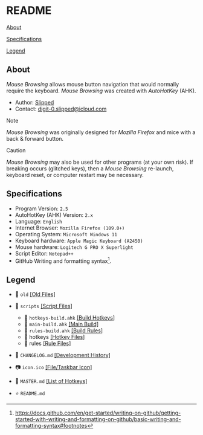 # README

[About](README.md#about)

[Specifications](README.md#specifications)

[Legend](README.md#legend)

## About

_Mouse Browsing_ allows mouse button navigation that would normally require the keyboard. _Mouse Browsing_ was created with _AutoHotKey_ (AHK).

- Author: [Slipped](https://github.com/0slipped)
- Contact: <digit-0.slipped@icloud.com>

> [!NOTE]
> _Mouse Browsing_ was originally designed for _Mozilla Firefox_ and mice with a back & forward button.

> [!CAUTION]
> _Mouse Browsing_ may also be used for other programs (at your own risk). If breaking occurs (glitched keys), then a _Mouse Browsing_ re-launch, keyboard reset, or computer restart may be necessary.

## Specifications

- Program Version: `2.5`
- AutoHotKey (AHK) Version: `2.x`
- Language: `English`
- Internet Browser: `Mozilla Firefox (109.0+)`
- Operating System: `Microsoft Windows 11`
- Keyboard hardware: `Apple Magic Keyboard (A2450)`
- Mouse hardware: `Logitech G PRO X Superlight`
- Script Editor: `Notepad++`
- GitHub Writing and formatting syntax[^1].

## Legend

- :file_folder: `old` [[Old Files]](old) 

- :file_folder: `scripts` [[Script Files]](scripts)
	- :page_facing_up: `hotkeys-build.ahk` [[Build Hotkeys]](scripts/hotkeys-build.ahk)
	- :page_facing_up: `main-build.ahk` [[Main Build]](scripts/main-build.ahk)
	- :page_facing_up: `rules-build.ahk` [[Build Rules]](scripts/rules-build.ahk)
	- :file_folder: hotkeys [[Hotkey Files]](scripts/hotkeys)
	- :file_folder: rules [[Rule Files]](scripts/rules)
- :memo: `CHANGELOG.md` [[Development History]](CHANGELOG.md)
- :camera: `icon.ico` [[File/Taskbar Icon]](icon.ico)
- :key: `MASTER.md` [[List of Hotkeys]](MASTER.md)
- :star: `README.md`

[^1]: https://docs.github.com/en/get-started/writing-on-github/getting-started-with-writing-and-formatting-on-github/basic-writing-and-formatting-syntax#footnotes
